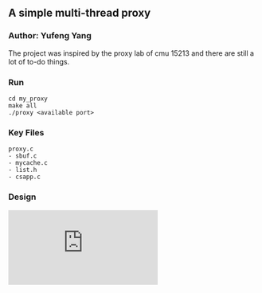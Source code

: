 ## A simple multi-thread proxy
### Author: Yufeng Yang

The project was inspired by the proxy lab of cmu 15213 and there are still a
lot of to-do things.

### Run
```
cd my_proxy
make all
./proxy <available port>
```

### Key Files
```
proxy.c
- sbuf.c
- mycache.c
- list.h
- csapp.c
```

### Design
![Aaron Swartz](https://github.com/yyf710670079/my_proxy/img/proxy_design.pdf)